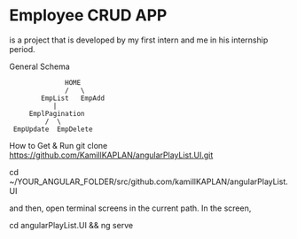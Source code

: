 # Employee CRUD APP
is a project that is developed by my first intern and me in his internship period.

General Schema
             
                  HOME   
                  /   \
            EmpList   EmpAdd
               |
         EmplPagination
             /  \
     EmpUpdate  EmpDelete
         
             
How to Get & Run
git clone https://github.com/KamillKAPLAN/angularPlayList.UI.git

cd ~/YOUR_ANGULAR_FOLDER/src/github.com/kamillKAPLAN/angularPlayList.UI

and then, open terminal screens in the current path. In the screen,

cd angularPlayList.UI && ng serve
